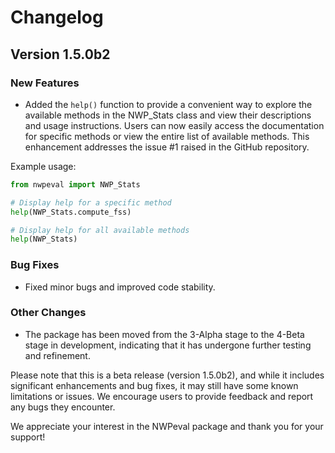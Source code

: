 # Changelog

## Version 1.5.0b2

### New Features

- Added the `help()` function to provide a convenient way to explore the available methods in the NWP_Stats class and view their descriptions and usage instructions. Users can now easily access the documentation for specific methods or view the entire list of available methods. This enhancement addresses the issue #1 raised in the GitHub repository.

Example usage:
```python
from nwpeval import NWP_Stats

# Display help for a specific method
help(NWP_Stats.compute_fss)

# Display help for all available methods
help(NWP_Stats)
```

### Bug Fixes

- Fixed minor bugs and improved code stability.

### Other Changes

- The package has been moved from the 3-Alpha stage to the 4-Beta stage in development, indicating that it has undergone further testing and refinement.

Please note that this is a beta release (version 1.5.0b2), and while it includes significant enhancements and bug fixes, it may still have some known limitations or issues. We encourage users to provide feedback and report any bugs they encounter.

We appreciate your interest in the NWPeval package and thank you for your support!